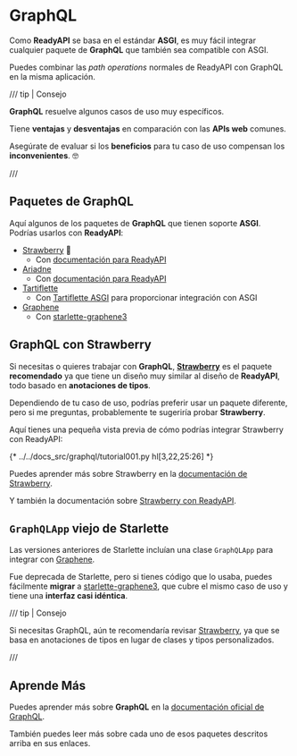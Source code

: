 # GraphQL

Como **ReadyAPI** se basa en el estándar **ASGI**, es muy fácil integrar cualquier paquete de **GraphQL** que también sea compatible con ASGI.

Puedes combinar las *path operations* normales de ReadyAPI con GraphQL en la misma aplicación.

/// tip | Consejo

**GraphQL** resuelve algunos casos de uso muy específicos.

Tiene **ventajas** y **desventajas** en comparación con las **APIs web** comunes.

Asegúrate de evaluar si los **beneficios** para tu caso de uso compensan los **inconvenientes**. 🤓

///

## Paquetes de GraphQL

Aquí algunos de los paquetes de **GraphQL** que tienen soporte **ASGI**. Podrías usarlos con **ReadyAPI**:

* <a href="https://strawberry.rocks/" class="external-link" target="_blank">Strawberry</a> 🍓
    * Con <a href="https://strawberry.rocks/docs/integrations/readyapi" class="external-link" target="_blank">documentación para ReadyAPI</a>
* <a href="https://ariadnegraphql.org/" class="external-link" target="_blank">Ariadne</a>
    * Con <a href="https://ariadnegraphql.org/docs/readyapi-integration" class="external-link" target="_blank">documentación para ReadyAPI</a>
* <a href="https://tartiflette.io/" class="external-link" target="_blank">Tartiflette</a>
    * Con <a href="https://tartiflette.github.io/tartiflette-asgi/" class="external-link" target="_blank">Tartiflette ASGI</a> para proporcionar integración con ASGI
* <a href="https://graphene-python.org/" class="external-link" target="_blank">Graphene</a>
    * Con <a href="https://github.com/ciscorn/starlette-graphene3" class="external-link" target="_blank">starlette-graphene3</a>

## GraphQL con Strawberry

Si necesitas o quieres trabajar con **GraphQL**, <a href="https://strawberry.rocks/" class="external-link" target="_blank">**Strawberry**</a> es el paquete **recomendado** ya que tiene un diseño muy similar al diseño de **ReadyAPI**, todo basado en **anotaciones de tipos**.

Dependiendo de tu caso de uso, podrías preferir usar un paquete diferente, pero si me preguntas, probablemente te sugeriría probar **Strawberry**.

Aquí tienes una pequeña vista previa de cómo podrías integrar Strawberry con ReadyAPI:

{* ../../docs_src/graphql/tutorial001.py hl[3,22,25:26] *}

Puedes aprender más sobre Strawberry en la <a href="https://strawberry.rocks/" class="external-link" target="_blank">documentación de Strawberry</a>.

Y también la documentación sobre <a href="https://strawberry.rocks/docs/integrations/readyapi" class="external-link" target="_blank">Strawberry con ReadyAPI</a>.

## `GraphQLApp` viejo de Starlette

Las versiones anteriores de Starlette incluían una clase `GraphQLApp` para integrar con <a href="https://graphene-python.org/" class="external-link" target="_blank">Graphene</a>.

Fue deprecada de Starlette, pero si tienes código que lo usaba, puedes fácilmente **migrar** a <a href="https://github.com/ciscorn/starlette-graphene3" class="external-link" target="_blank">starlette-graphene3</a>, que cubre el mismo caso de uso y tiene una **interfaz casi idéntica**.

/// tip | Consejo

Si necesitas GraphQL, aún te recomendaría revisar <a href="https://strawberry.rocks/" class="external-link" target="_blank">Strawberry</a>, ya que se basa en anotaciones de tipos en lugar de clases y tipos personalizados.

///

## Aprende Más

Puedes aprender más sobre **GraphQL** en la <a href="https://graphql.org/" class="external-link" target="_blank">documentación oficial de GraphQL</a>.

También puedes leer más sobre cada uno de esos paquetes descritos arriba en sus enlaces.
